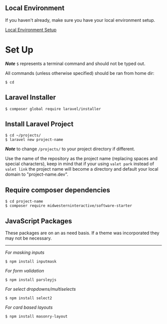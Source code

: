 ## Local Environment
If you haven't already, make sure you have your local environment setup.

[Local Environment Setup](https://github.com/MidwesternInteractive/local-environment)

# Set Up
__*Note*__ `$` represents a terminal command and should not be typed out.

All commands (unless otherwise specified) should be ran from home dir:
```shell
$ cd
```

## Laravel Installer
```shell
$ composer global require laravel/installer
```

## Install Laravel Project
```shell
$ cd ~/projects/
$ laravel new project-name
```
__*Note*__ to change `/projects/` to your project directory if different.

Use the name of the repository as the project name (replacing spaces and special characters), keep in mind that if your using `valet park` instead of `valet link` the project name will become a directory and default your local domain to "project-name.dev".

## Require composer dependencies
```shell
$ cd project-name
$ composer require midwesterninteractive/software-starter
```


## JavaScript Packages
These packages are on an as need basis. If a theme was incorporated they may not be necessary.

---

*For masking inputs*
```shell
$ npm install inputmask
```

*For form validation*
```shell
$ npm install parsleyjs
```

*For select dropdowns/multiselects*
```shell
$ npm install select2
```

*For card based layouts*
```shell
$ npm install masonry-layout
```